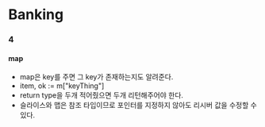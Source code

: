 # Banking

### 4

#### map

- map은 key를 주면 그 key가 존재하는지도 알려준다.
- item, ok := m["keyThing"] 
- return type을 두개 적어줬으면 두개 리턴해주어야 한다.
- 슬라이스와 맵은 참조 타입이므로 포인터를 지정하지 않아도 리시버 값을 수정할 수 있다.